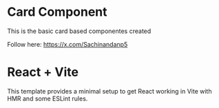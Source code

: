 # Card Component

This is the basic card based componentes created

  Follow here: https://x.com/Sachinandanp5

# React + Vite

This template provides a minimal setup to get React working in Vite with HMR and some ESLint rules.


